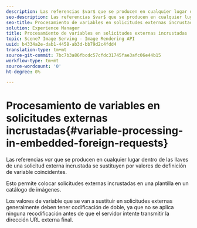 ```yaml
---
description: Las referencias $var$ que se producen en cualquier lugar dentro de las llaves de una solicitud externa incrustada se sustituyen por valores de definición de variable coincidentes.
seo-description: Las referencias $var$ que se producen en cualquier lugar dentro de las llaves de una solicitud externa incrustada se sustituyen por valores de definición de variable coincidentes.
seo-title: Procesamiento de variables en solicitudes externas incrustadas
solution: Experience Manager
title: Procesamiento de variables en solicitudes externas incrustadas
topic: Scene7 Image Serving - Image Rendering API
uuid: b4334a2e-dab1-4458-ab3d-bb79d2c4fdd4
translation-type: tm+mt
source-git-commit: 7bc7b3a86fbcdc57cfdc31745fae3afc06e44b15
workflow-type: tm+mt
source-wordcount: '0'
ht-degree: 0%

---
```



# Procesamiento de variables en solicitudes externas incrustadas{#variable-processing-in-embedded-foreign-requests}

Las referencias $var$ que se producen en cualquier lugar dentro de las llaves de una solicitud externa incrustada se sustituyen por valores de definición de variable coincidentes.

Esto permite colocar solicitudes externas incrustadas en una plantilla en un catálogo de imágenes.

Los valores de variable que se van a sustituir en solicitudes externas generalmente deben tener codificación de doble, ya que no se aplica ninguna recodificación antes de que el servidor intente transmitir la dirección URL externa final.
